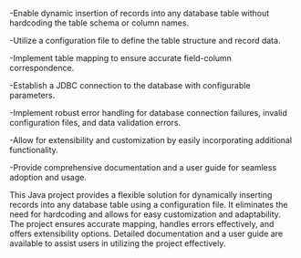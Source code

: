 -Enable dynamic insertion of records into any database table without hardcoding the table schema or column names.

-Utilize a configuration file to define the table structure and record data.

-Implement table mapping to ensure accurate field-column correspondence.

-Establish a JDBC connection to the database with configurable parameters.

-Implement robust error handling for database connection failures, invalid configuration files, and data validation errors.

-Allow for extensibility and customization by easily incorporating additional functionality.

-Provide comprehensive documentation and a user guide for seamless adoption and usage.

This Java project provides a flexible solution for dynamically inserting records into any database table using a configuration file. 
It eliminates the need for hardcoding and allows for easy customization and adaptability. The project ensures accurate mapping, handles 
errors effectively, and offers extensibility options. Detailed documentation and a user guide are available to assist users in utilizing 
the project effectively.

